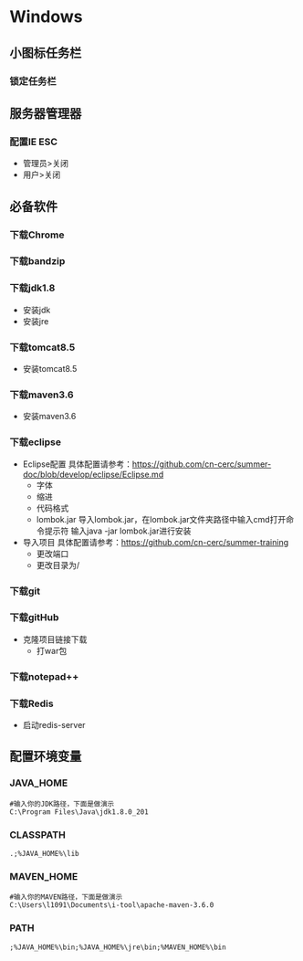 # Windows
## 小图标任务栏
### 锁定任务栏
## 服务器管理器
### 配置IE ESC
- 管理员>关闭
- 用户>关闭
## 必备软件
### 下载Chrome
### 下载bandzip
### 下载jdk1.8
- 安装jdk
- 安装jre
### 下载tomcat8.5
- 安装tomcat8.5
### 下载maven3.6
- 安装maven3.6
### 下载eclipse
- Eclipse配置
具体配置请参考：https://github.com/cn-cerc/summer-doc/blob/develop/eclipse/Eclipse.md
  - 字体
  - 缩进
  - 代码格式
  - lombok.jar
导入lombok.jar，在lombok.jar文件夹路径中输入cmd打开命令提示符
输入java -jar lombok.jar进行安装
- 导入项目
具体配置请参考：https://github.com/cn-cerc/summer-training
  - 更改端口
  - 更改目录为/
### 下载git
### 下载gitHub
- 克隆项目链接下载
	- 打war包
### 下载notepad++
### 下载Redis
- 启动redis-server
## 配置环境变量
### JAVA_HOME
```
#输入你的JDK路径，下面是做演示
C:\Program Files\Java\jdk1.8.0_201
```
### CLASSPATH

```
.;%JAVA_HOME%\lib
```
### MAVEN_HOME
```
#输入你的MAVEN路径，下面是做演示
C:\Users\l1091\Documents\i-tool\apache-maven-3.6.0
```
### PATH
```
;%JAVA_HOME%\bin;%JAVA_HOME%\jre\bin;%MAVEN_HOME%\bin
```

